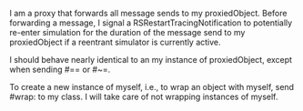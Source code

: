 I am a proxy that forwards all message sends to my proxiedObject.
Before forwarding a message, I signal a RSRestartTracingNotification to potentially re-enter simulation for the duration of the message send to my proxiedObject if a reentrant simulator is currently active.

I should behave nearly identical to an my instance of proxiedObject, except when sending #== or #~=.

To create a new instance of myself, i.e., to wrap an object with myself, send #wrap: to my class.
I will take care of not wrapping instances of myself.